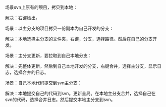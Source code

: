 场景svn上原有的项目，拷贝到本地：

解决：右键检出。



场景：以主分支的项目拷贝一份副本为自己开发的分支： 

解决：本地选择主分支的文件夹，右键，分支，选择路径。然后在自己的分支开发。



场景：主分支更新，要拉取到自己本地分支：

解决：先整体更新，然后到自己本地开发的分支，右键合并，选择主分支，显示日志，选择合并的日志。



场景：自己本地代码提交到svn主分支：

解决：本地提交自己的代码到svn。更新全局。在本地主分支合并，选择自己在svn的代码，选择合并日志。然后提交本地主分支到svn。



